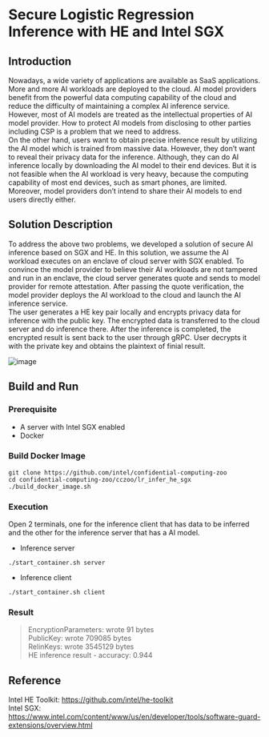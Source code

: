 # Secure Logistic Regression Inference with HE and Intel SGX
## Introduction
Nowadays, a wide variety of applications are available as SaaS applications. More and more AI workloads are deployed to the cloud. 
AI model providers benefit from the powerful data computing capability of the cloud and reduce the difficulty of maintaining a complex AI inference service. 
However, most of AI models are treated as the intellectual properties of AI model provider. 
How to protect AI models from disclosing to other parties including CSP is a problem that we need to address.  
On the other hand, users want to obtain precise inference result by utilizing the AI model which is trained from massive data. 
However, they don’t want to reveal their privacy data for the inference. Although, they can do AI inference locally by downloading the AI model to their end devices. 
But it is not feasible when the AI workload is very heavy, because the computing capability of most end devices, such as smart phones, are limited. 
Moreover, model providers don’t intend to share their AI models to end users directly either.

## Solution Description
To address the above two problems, we developed a solution of secure AI inference based on SGX and HE. In this solution, we assume the AI workload executes on an enclave of cloud server with SGX enabled. 
To convince the model provider to believe their AI workloads are not tampered and run in an enclave, the cloud server generates quote and sends to model provider for remote attestation. 
After passing the quote verification, the model provider deploys the AI workload to the cloud and launch the AI inference service.  
The user generates a HE key pair locally and encrypts privacy data for inference with the public key. The encrypted data is transferred to the cloud server and do inference there. 
After the inference is completed, the encrypted result is sent back to the user through gRPC. User decrypts it with the private key and obtains the plaintext of finial result.

![image](https://user-images.githubusercontent.com/27326867/197438740-9923ca2e-0911-40a0-bf5e-d0bcebc78609.png)

## Build and Run
### Prerequisite
- A server with Intel SGX enabled
- Docker
### Build Docker Image
```
git clone https://github.com/intel/confidential-computing-zoo
cd confidential-computing-zoo/cczoo/lr_infer_he_sgx
./build_docker_image.sh
```
### Execution
Open 2 terminals, one for the inference client that has data to be inferred and the other for the inference server that has a AI model.
- Inference server
```
./start_container.sh server
```
- Inference client
```
./start_container.sh client
```
### Result
>EncryptionParameters: wrote 91 bytes  
PublicKey: wrote 709085 bytes  
RelinKeys: wrote 3545129 bytes  
HE inference result - accuracy: 0.944  

## Reference
Intel HE Toolkit: https://github.com/intel/he-toolkit  
Intel SGX: https://www.intel.com/content/www/us/en/developer/tools/software-guard-extensions/overview.html
